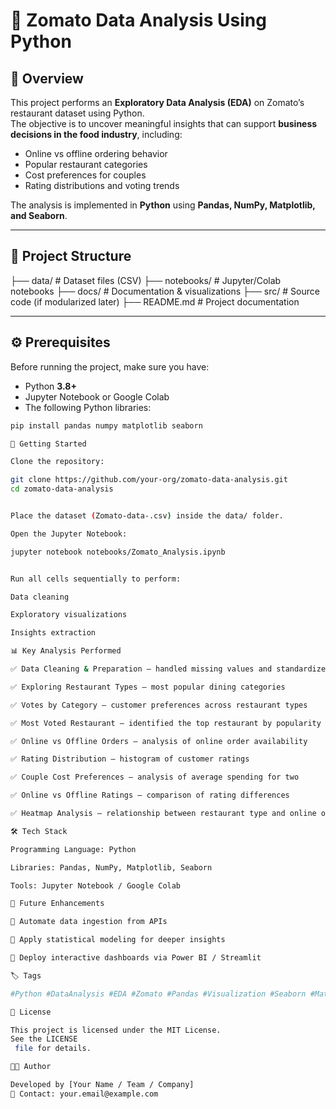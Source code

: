 # 🍴 Zomato Data Analysis Using Python

## 📖 Overview
This project performs an **Exploratory Data Analysis (EDA)** on Zomato’s restaurant dataset using Python.  
The objective is to uncover meaningful insights that can support **business decisions in the food industry**, including:  
- Online vs offline ordering behavior  
- Popular restaurant categories  
- Cost preferences for couples  
- Rating distributions and voting trends  

The analysis is implemented in **Python** using **Pandas, NumPy, Matplotlib, and Seaborn**.

---

## 📂 Project Structure
├── data/ # Dataset files (CSV)
├── notebooks/ # Jupyter/Colab notebooks
├── docs/ # Documentation & visualizations
├── src/ # Source code (if modularized later)
├── README.md # Project documentation


---

## ⚙️ Prerequisites
Before running the project, make sure you have:  
- Python **3.8+**  
- Jupyter Notebook or Google Colab  
- The following Python libraries:  

```bash
pip install pandas numpy matplotlib seaborn

🚀 Getting Started

Clone the repository:

git clone https://github.com/your-org/zomato-data-analysis.git
cd zomato-data-analysis


Place the dataset (Zomato-data-.csv) inside the data/ folder.

Open the Jupyter Notebook:

jupyter notebook notebooks/Zomato_Analysis.ipynb


Run all cells sequentially to perform:

Data cleaning

Exploratory visualizations

Insights extraction

📊 Key Analysis Performed

✅ Data Cleaning & Preparation – handled missing values and standardized ratings

✅ Exploring Restaurant Types – most popular dining categories

✅ Votes by Category – customer preferences across restaurant types

✅ Most Voted Restaurant – identified the top restaurant by popularity

✅ Online vs Offline Orders – analysis of online order availability

✅ Rating Distribution – histogram of customer ratings

✅ Couple Cost Preferences – analysis of average spending for two

✅ Online vs Offline Ratings – comparison of rating differences

✅ Heatmap Analysis – relationship between restaurant type and online ordering

🛠️ Tech Stack

Programming Language: Python

Libraries: Pandas, NumPy, Matplotlib, Seaborn

Tools: Jupyter Notebook / Google Colab

📌 Future Enhancements

🔹 Automate data ingestion from APIs

🔹 Apply statistical modeling for deeper insights

🔹 Deploy interactive dashboards via Power BI / Streamlit

🏷️ Tags

#Python #DataAnalysis #EDA #Zomato #Pandas #Visualization #Seaborn #Matplotlib

📜 License

This project is licensed under the MIT License.
See the LICENSE
 file for details.

👨‍💻 Author

Developed by [Your Name / Team / Company]
📧 Contact: your.email@example.com
